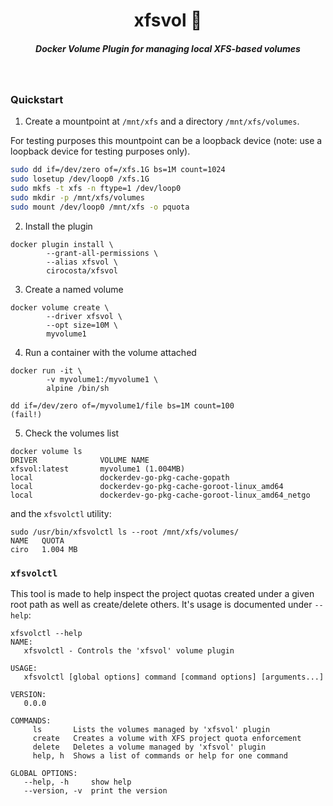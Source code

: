 <h1 align="center">xfsvol 📂  </h1>

<h5 align="center">Docker Volume Plugin for managing local XFS-based volumes</h5>

<br/>

### Quickstart

1. Create a mountpoint at `/mnt/xfs` and a directory `/mnt/xfs/volumes`. 

For testing purposes this mountpoint can be a loopback device (note: use a loopback device for testing purposes only).

```sh
sudo dd if=/dev/zero of=/xfs.1G bs=1M count=1024
sudo losetup /dev/loop0 /xfs.1G
sudo mkfs -t xfs -n ftype=1 /dev/loop0
sudo mkdir -p /mnt/xfs/volumes
sudo mount /dev/loop0 /mnt/xfs -o pquota
```

2. Install the plugin

```
docker plugin install \
        --grant-all-permissions \
        --alias xfsvol \
        cirocosta/xfsvol
```

3. Create a named volume

```
docker volume create \
        --driver xfsvol \
        --opt size=10M \
        myvolume1
```

4. Run a container with the volume attached

```
docker run -it \
        -v myvolume1:/myvolume1 \
        alpine /bin/sh

dd if=/dev/zero of=/myvolume1/file bs=1M count=100
(fail!)
```

5. Check the volumes list

```
docker volume ls
DRIVER              VOLUME NAME
xfsvol:latest       myvolume1 (1.004MB)
local               dockerdev-go-pkg-cache-gopath
local               dockerdev-go-pkg-cache-goroot-linux_amd64
local               dockerdev-go-pkg-cache-goroot-linux_amd64_netgo
```

and the `xfsvolctl` utility:

```
sudo /usr/bin/xfsvolctl ls --root /mnt/xfs/volumes/
NAME   QUOTA
ciro   1.004 MB
```

### `xfsvolctl`

This tool is made to help inspect the project quotas created under a given root path as well as create/delete others. It's usage is documented under `--help`:

```
xfsvolctl --help
NAME:
   xfsvolctl - Controls the 'xfsvol' volume plugin

USAGE:
   xfsvolctl [global options] command [command options] [arguments...]

VERSION:
   0.0.0

COMMANDS:
     ls       Lists the volumes managed by 'xfsvol' plugin
     create   Creates a volume with XFS project quota enforcement
     delete   Deletes a volume managed by 'xfsvol' plugin
     help, h  Shows a list of commands or help for one command

GLOBAL OPTIONS:
   --help, -h     show help
   --version, -v  print the version
```

